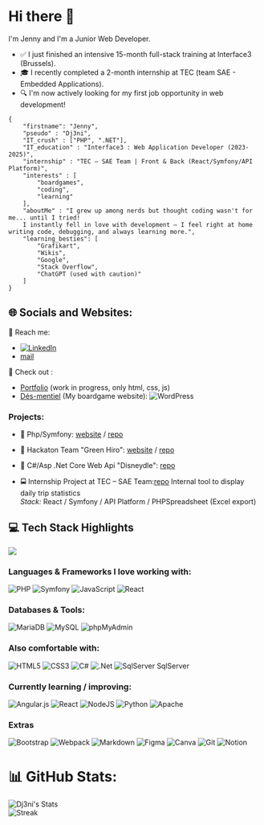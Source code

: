 # Hi there 👋

I'm Jenny and I'm a Junior Web Developer. 
- ✅ I just finished an intensive 15-month full-stack training at Interface3 (Brussels).
- 🎓 I recently completed a 2-month internship at TEC (team SAE - Embedded Applications).
- 🔍 I'm now actively looking for my first job opportunity in web development!

```
{
    "firstname": "Jenny",
    "pseudo" : "Dj3ni",
    "IT_crush" : ["PHP", ".NET"],
    "IT_education" : "Interface3 : Web Application Developer (2023-2025)",
    "internship" : "TEC – SAE Team | Front & Back (React/Symfony/API Platform)",
    "interests" : [
        "boardgames",
        "coding",
        "learning"
    ],
    "aboutMe" : "I grew up among nerds but thought coding wasn't for me... until I tried!
    I instantly fell in love with development — I feel right at home writing code, debugging, and always learning more.",
    "learning_besties": [
        "Grafikart",
        "Wikis",
        "Google",
        "Stack Overflow",
        "ChatGPT (used with caution)"
    ]
}

```

## 🌐 Socials and Websites:
📧 Reach me: 
- [![LinkedIn](https://img.shields.io/badge/LinkedIn-%230077B5.svg?logo=linkedin&logoColor=white)](https://linkedin.com/in/https://www.linkedin.com/in/jenny-fernandez-garcia/) 
- [mail](dj3n.dev@gmail.com)

👀 Check out : 
- [Portfolio](https://dj3ni.github.io/i3_Portfolio/) (work in progress, only html, css, js)
- [Dés-mentiel](https://desmentiel.be) (My boardgame website): ![WordPress](https://img.shields.io/badge/WordPress-%23117AC9.svg?style=plastic&logo=WordPress&logoColor=white)

### Projects:
- 🎲 Php/Symfony:
  [website](http://wad02.interface3.be/) /
  [repo](https://github.com/Dj3ni/I3_ProjetSymphony)

- 🍃 Hackaton Team "Green Hiro":
  [website](https://green-hiro.vercel.app/) /
  [repo](https://github.com/Dj3ni/Hackaton)
  
- 🏰 C#/Asp .Net Core Web Api "Disneydle":
  [repo](https://github.com/Dj3ni/Disneydle)

- 🚍 Internship Project at TEC – SAE Team:[repo](https://github.com/Dj3ni/Internship2025)
  Internal tool to display daily trip statistics  
  *Stack:* React / Symfony / API Platform / PHPSpreadsheet (Excel export) 

## 💻 Tech Stack Highlights
![](https://github-readme-stats.vercel.app/api/top-langs/?username=Dj3ni&theme=dark&hide_border=false&include_all_commits=true&count_private=true&layout=compact)

### Languages & Frameworks I love working with:
![PHP](https://img.shields.io/badge/php-%23777BB4.svg?style=plastic&logo=php&logoColor=white)
![Symfony](https://img.shields.io/badge/symfony-%23000000.svg?style=plastic&logo=symfony&logoColor=white)
![JavaScript](https://img.shields.io/badge/javascript-%23323330.svg?style=plastic&logo=javascript&logoColor=%23F7DF1E)
![React](https://img.shields.io/badge/react-%2320232a.svg?style=plastic&logo=react&logoColor=%2361DAFB)

### Databases & Tools:
![MariaDB](https://img.shields.io/badge/MariaDB-003545?style=plastic&logo=mariadb&logoColor=white)
![MySQL](https://img.shields.io/badge/mysql-4479A1.svg?style=plastic&logo=mysql&logoColor=white)
![phpMyAdmin](https://img.shields.io/badge/phpMyAdmin-%23E8491D.svg?style=plastic&logo=phpmyadmin&logoColor=white)

### Also comfortable with:
![HTML5](https://img.shields.io/badge/html5-%23E34F26.svg?style=plastic&logo=html5&logoColor=white)
![CSS3](https://img.shields.io/badge/css3-%231572B6.svg?style=plastic&logo=css3&logoColor=white)
![C#](https://img.shields.io/badge/c%23-%23239120.svg?style=plastic&logo=csharp&logoColor=white)
![.Net](https://img.shields.io/badge/.NET-5C2D91?style=plastic&logo=.net&logoColor=white)
![SqlServer](https://img.shields.io/badge/sqlserver?style=plastic&logo=sqlserver&logoColor=white)
SqlServer

### Currently learning / improving:
![Angular.js](https://img.shields.io/badge/angular.js-%23E23237.svg?style=plastic&logo=angularjs&logoColor=white)
![React](https://img.shields.io/badge/react-%2320232a.svg?style=plastic&logo=react&logoColor=%2361DAFB)
![NodeJS](https://img.shields.io/badge/node.js-6DA55F?style=plastic&logo=node.js&logoColor=white)
![Python](https://img.shields.io/badge/python-3670A0?style=plastic&logo=python&logoColor=ffdd54)
![Apache](https://img.shields.io/badge/apache-%23D42029.svg?style=plastic&logo=apache&logoColor=white)

### Extras
![Bootstrap](https://img.shields.io/badge/bootstrap-%238511FA.svg?style=plastic&logo=bootstrap&logoColor=white)
![Webpack](https://img.shields.io/badge/webpack-%238DD6F9.svg?style=plastic&logo=webpack&logoColor=black)
![Markdown](https://img.shields.io/badge/markdown-%23000000.svg?style=plastic&logo=markdown&logoColor=white)
![Figma](https://img.shields.io/badge/figma-%23F24E1E.svg?style=plastic&logo=figma&logoColor=white) 
![Canva](https://img.shields.io/badge/Canva-%2300C4CC.svg?style=plastic&logo=Canva&logoColor=white) 
![Git](https://img.shields.io/badge/git-%23F05033.svg?style=plastic&logo=git&logoColor=white)
![Notion](https://img.shields.io/badge/Notion-%23000000.svg?style=plastic&logo=notion&logoColor=white)

# 📊 GitHub Stats:
![Dj3ni's Stats](https://github-readme-stats.vercel.app/api?username=Dj3ni&theme=vue-dark&show_icons=true&hide_border=true&count_private=true)  
![Streak](https://github-readme-streak-stats.herokuapp.com/?user=Dj3ni&theme=dark&hide_border=false)




<!-- Proudly created with GPRM ( https://gprm.itsvg.in ) -->
<!--
**Dj3ni/Dj3ni** is a ✨ _special_ ✨ repository because its `README.md` (this file) appears on your GitHub profile.

Here are some ideas to get you started:

- 🔭 I’m currently working on ...
- 🌱 I’m currently learning ...
- 👯 I’m looking to collaborate on ...
- 🤔 I’m looking for help with ...
- 💬 Ask me about ...
- 📫 How to reach me: ...
- 😄 Pronouns: ...
- ⚡ Fun fact: ...
-->
